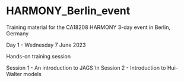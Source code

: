 # HARMONY_Berlin_event
Training material for the CA18208 HARMONY 3-day event in Berlin, Germany

Day 1 - Wednesday 7 June 2023

Hands-on training session

Session 1 - An introduction to JAGS \n
Session 2 - Introduction to Hui-Walter models
